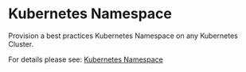 # Kubernetes Namespace

Provision a best practices Kubernetes Namespace on any Kubernetes Cluster.

For details please see: [Kubernetes Namespace](https://github.com/gruntwork-io/terraform-aws-service-catalog/tree/master/modules/services/k8s-namespace/README.adoc)


<!-- ##DOCS-SOURCER-START
{"sourcePlugin":"Service Catalog Reference","hash":"be132b524cd265c9e0307b69e7dc26ee"}
##DOCS-SOURCER-END -->

